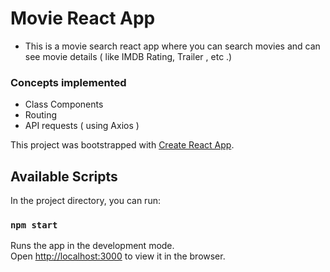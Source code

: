 # Movie React App 
- This is a movie search react app where you can search movies and can see movie details ( like IMDB Rating, Trailer , etc .) 

### Concepts implemented
- Class Components
- Routing
- API requests ( using Axios )



This project was bootstrapped with [Create React App](https://github.com/facebook/create-react-app).

## Available Scripts

In the project directory, you can run:

### `npm start`

Runs the app in the development mode.\
Open [http://localhost:3000](http://localhost:3000) to view it in the browser.



